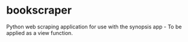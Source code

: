 # bookscraper
Python web scraping application for use with the synopsis app - To be applied as a view function.

